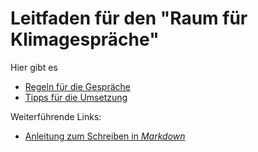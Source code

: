 Leitfaden für den "Raum für Klimagespräche" 
===========================================

Hier gibt es
* [Regeln für die Gespräche](Regeln.md)
* [Tipps für die Umsetzung](Tipps.md)


Weiterführende Links:
* [Anleitung zum Schreiben in _Markdown_](https://www.markdownguide.org/basic-syntax/)
